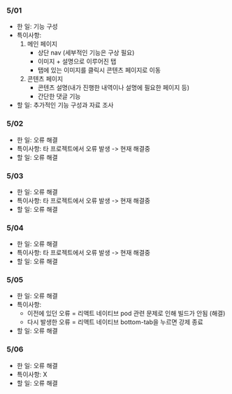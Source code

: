 ### 5/01
- 한 일: 기능 구성
- 특이사항:
    1. 메인 페이지
        - 상단 nav (세부적인 기능은 구상 필요)
        - 이미지 + 설명으로 이루어진 탭
        - 탭에 있는 이미지를 클릭시 콘텐츠 페이지로 이동
    2. 콘텐츠 페이지
        - 콘텐츠 설명(내가 진행한 내역이나 설명에 필요한 페이지 등)
        - 간단한 댓글 기능
- 할 일: 추가적인 기능 구성과 자료 조사

### 5/02
- 한 일: 오류 해결
- 특이사항: 타 프로젝트에서 오류 발생 -> 현재 해결중
- 할 일: 오류 해결

### 5/03
- 한 일: 오류 해결
- 특이사항: 타 프로젝트에서 오류 발생 -> 현재 해결중
- 할 일: 오류 해결

### 5/04
- 한 일: 오류 해결
- 특이사항: 타 프로젝트에서 오류 발생 -> 현재 해결중
- 할 일: 오류 해결

### 5/05
- 한 일: 오류 해결
- 특이사항:
    - 이전에 있던 오류 = 리액트 네이티브 pod 관련 문제로 인해 빌드가 안됨 (해결)
    - 다시 발생한 오류 = 리액트 네이티브 bottom-tab을 누르면 강제 종료
- 할 일: 오류 해결

### 5/06
- 한 일: 오류 해결
- 특이사항: X
- 할 일: 오류 해결
